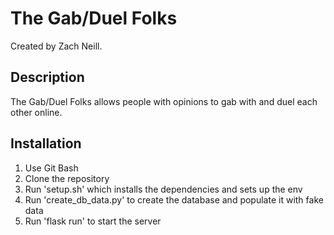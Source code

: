 # The Gab/Duel Folks
Created by Zach Neill.

## Description
The Gab/Duel Folks allows people with opinions to gab with and duel 
each other online. 

## Installation
1. Use Git Bash
2. Clone the repository
2. Run 'setup.sh' which installs the dependencies and sets up the env
3. Run 'create_db_data.py' to create the database and populate it with fake data
4. Run 'flask run' to start the server